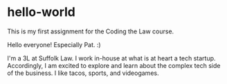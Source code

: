 # hello-world
This is my first assignment for the Coding the Law course. 

Hello everyone! 
Especially Pat. :)

I'm a 3L at Suffolk Law. I work in-house at what is at heart a tech startup. Accordingly, I am excited to explore and learn about the complex tech side of the business. I like tacos, sports, and videogames. 
